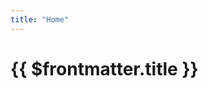 ```yaml
---
title: "Home"
---
```


# {{ $frontmatter.title }} <!-- markdownlint-disable-line MD025 -->

<script setup>
    import bjjBelt from '../components/bjj-belt.vue'
</script>

<bjj-belt imageWidth="200" beltLevel="0" stripeCount="0"></bjj-belt>
